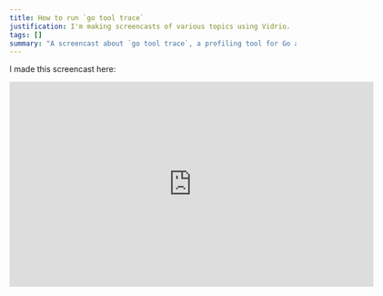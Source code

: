 ```yaml
---
title: How to run `go tool trace`
justification: I'm making screencasts of various topics using Vidrio.
tags: []
summary: "A screencast about `go tool trace`, a profiling tool for Go applications."
---
```


I made this screencast here:

<iframe id="ytplayer" type="text/html" width="640" height="360" align="center" style="display: block;" src="https://www.youtube.com/embed/Xq5HDH8y0CE?autoplay=0&origin=https://making.pusher.com/go-tool-trace/" frameborder="0"></iframe>
